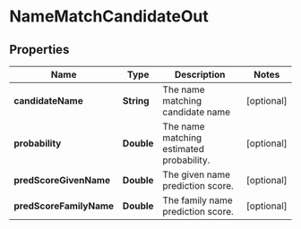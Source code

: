 
# NameMatchCandidateOut

## Properties
Name | Type | Description | Notes
------------ | ------------- | ------------- | -------------
**candidateName** | **String** | The name matching candidate name |  [optional]
**probability** | **Double** | The name matching estimated probability. |  [optional]
**predScoreGivenName** | **Double** | The given name prediction score. |  [optional]
**predScoreFamilyName** | **Double** | The family name prediction score. |  [optional]



